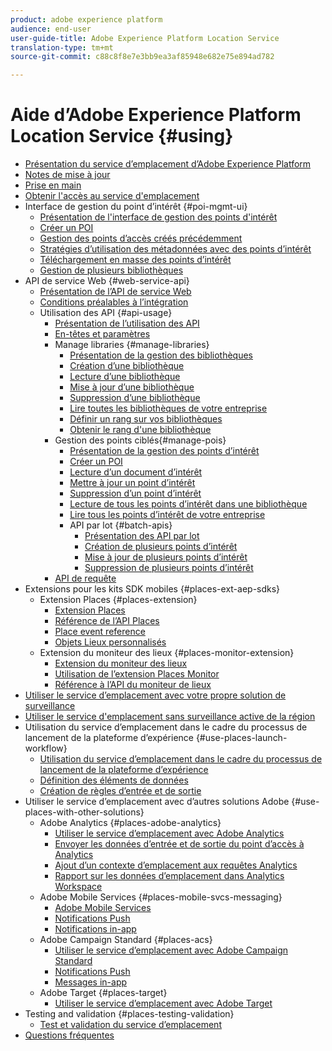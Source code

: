 ```yaml
---
product: adobe experience platform
audience: end-user
user-guide-title: Adobe Experience Platform Location Service
translation-type: tm+mt
source-git-commit: c88c8f8e7e3bb9ea3af85948e682e75e894ad782

---
```



# Aide d’Adobe Experience Platform Location Service {#using}

+ [Présentation du service d’emplacement d’Adobe Experience Platform](home.md)
+ [Notes de mise à jour](release-notes.md)
+ [Prise en main](getting-started.md)
+ [Obtenir l&#39;accès au service d&#39;emplacement](places-gain-access.md)
+ Interface de gestion du point d’intérêt {#poi-mgmt-ui}
   + [Présentation de l&#39;interface de gestion des points d&#39;intérêt](poi-mgmt-ui/poi-mgmt-ui-overview.md)
   + [Créer un POI](poi-mgmt-ui/create-a-poi-ui.md)
   + [Gestion des points d’accès créés précédemment](poi-mgmt-ui/managing-pois-in-the-places-ui.md)
   + [Stratégies d’utilisation des métadonnées avec des points d’intérêt](poi-mgmt-ui/metadata-with-pois.md)
   + [Téléchargement en masse des points d’intérêt](poi-mgmt-ui/bulk-upload-pois.md)
   + [Gestion de plusieurs bibliothèques](poi-mgmt-ui/manage-libraries-in-the-places-ui.md)
+ API de service Web {#web-service-api}
   + [Présentation de l’API de service Web](web-service-api/places-web-services.md)
   + [Conditions préalables à l’intégration](web-service-api/adobe-i-o-integration.md)
   + Utilisation des API {#api-usage}
      + [Présentation de l’utilisation des API](web-service-api/api-usage/api-usage-overview.md)
      + [En-têtes et paramètres](web-service-api/api-usage/headers-and-parameters.md)
      + Manage libraries {#manage-libraries}
         + [Présentation de la gestion des bibliothèques](web-service-api/api-usage/manage-libraries/manage-libraries.md)
         + [Création d’une bibliothèque](web-service-api/api-usage/manage-libraries/create-a-library.md)
         + [Lecture d’une bibliothèque](web-service-api/api-usage/manage-libraries/read-a-library.md)
         + [Mise à jour d’une bibliothèque](web-service-api/api-usage/manage-libraries/update-a-library.md)
         + [Suppression d’une bibliothèque](web-service-api/api-usage/manage-libraries/delete-a-library.md)
         + [Lire toutes les bibliothèques de votre entreprise](web-service-api/api-usage/manage-libraries/read-all-libraries-in-your-organization.md)
         + [Définir un rang sur vos bibliothèques](web-service-api/api-usage/manage-libraries/set-a-ran-on-your-libraries.md)
         + [Obtenir le rang d&#39;une bibliothèque](web-service-api/api-usage/manage-libraries/get-a-librarys-rank.md)
      + Gestion des points ciblés{#manage-pois}
         + [Présentation de la gestion des points d’intérêt](web-service-api/api-usage/manage-pois/manage-pois.md)
         + [Créer un POI](web-service-api/api-usage/manage-pois/create-a-poi.md)
         + [Lecture d’un document d’intérêt](web-service-api/api-usage/manage-pois/read-a-poi.md)
         + [Mettre à jour un point d’intérêt](web-service-api/api-usage/manage-pois/update-a-poi.md)
         + [Suppression d’un point d’intérêt](web-service-api/api-usage/manage-pois/delete-a-poi.md)
         + [Lecture de tous les points d’intérêt dans une bibliothèque](web-service-api/api-usage/manage-pois/read-all-pois-in-a-library.md)
         + [Lire tous les points d’intérêt de votre entreprise](web-service-api/api-usage/manage-pois/read-all-pois-in-your-organization.md)
         + API par lot {#batch-apis}
            + [Présentation des API par lot](web-service-api/api-usage/manage-pois/batch-apis/batch-apis.md)
            + [Création de plusieurs points d’intérêt](web-service-api/api-usage/manage-pois/batch-apis/create-multiple-pois.md)
            + [Mise à jour de plusieurs points d’intérêt](web-service-api/api-usage/manage-pois/batch-apis/update-multiple-pois.md)
            + [Suppression de plusieurs points d’intérêt](web-service-api/api-usage/manage-pois/batch-apis/delete-multiple-pois.md)
      + [API de requête](web-service-api/api-usage/query-apis.md)
+ Extensions pour les kits SDK mobiles {#places-ext-aep-sdks}
   + Extension Places {#places-extension}
      + [Extension Places](places-ext-aep-sdks/places-extension/places-extension.md)
      + [Référence de l’API Places](places-ext-aep-sdks/places-extension/places-api-reference.md)
      + [Place event reference](places-ext-aep-sdks/places-extension/places-event-ref.md)
      + [Objets Lieux personnalisés](places-ext-aep-sdks/places-extension/cust-places-objects.md)
   + Extension du moniteur des lieux {#places-monitor-extension}
      + [Extension du moniteur des lieux](places-ext-aep-sdks/places-monitor-extension/places-monitor-extension.md)
      + [Utilisation de l’extension Places Monitor](places-ext-aep-sdks/places-monitor-extension/using-places-monitor-extension.md)
      + [Référence à l’API du moniteur de lieux](places-ext-aep-sdks/places-monitor-extension/places-monitor-api-reference.md)
+ [Utiliser le service d’emplacement avec votre propre solution de surveillance](using-your-own-monitor.md)
+ [Utiliser le service d&#39;emplacement sans surveillance active de la région](use-places-without-active-monitoring.md)
+ Utilisation du service d’emplacement dans le cadre du processus de lancement de la plateforme d’expérience {#use-places-launch-workflow}
   + [Utilisation du service d’emplacement dans le cadre du processus de lancement de la plateforme d’expérience](use-places-launch-workflow/places-launch-workflow.md)
   + [Définition des éléments de données](use-places-launch-workflow/define-data-elements.md)
   + [Création de règles d’entrée et de sortie](use-places-launch-workflow/create-rule-places-property.md)
+ Utiliser le service d’emplacement avec d’autres solutions Adobe {#use-places-with-other-solutions}
   + Adobe Analytics {#places-adobe-analytics}
      + [Utiliser le service d’emplacement avec Adobe Analytics](use-places-with-other-solutions/places-adobe-analytics/use-places-analytics-overview.md)
      + [Envoyer les données d’entrée et de sortie du point d’accès à Analytics](use-places-with-other-solutions/places-adobe-analytics/use-places-adobe-analytics.md)
      + [Ajout d’un contexte d’emplacement aux requêtes Analytics](use-places-with-other-solutions/places-adobe-analytics/run-reports-aa-places-data.md)
      + [Rapport sur les données d’emplacement dans Analytics Workspace](use-places-with-other-solutions/places-adobe-analytics/places-in-workspace.md)
   + Adobe Mobile Services {#places-mobile-svcs-messaging}
      + [Adobe Mobile Services](use-places-with-other-solutions/places-mobile-svcs-for-messaging/use-places-mobie-svcs-messaging.md)
      + [Notifications Push](use-places-with-other-solutions/places-mobile-svcs-for-messaging/mobile-svcs-messaging-push.md)
      + [Notifications in-app](use-places-with-other-solutions/places-mobile-svcs-for-messaging/mobile-svcs-messaging-inapp.md)
   + Adobe Campaign Standard {#places-acs}
      + [Utiliser le service d’emplacement avec Adobe Campaign Standard](use-places-with-other-solutions/places-acs/places-acs-overview.md)
      + [Notifications Push](use-places-with-other-solutions/places-acs/places-acs-push-notifications.md)
      + [Messages in-app](use-places-with-other-solutions/places-acs/places-acs-in-app-messages.md)
   + Adobe Target {#places-target}
      + [Utiliser le service d’emplacement avec Adobe Target](use-places-with-other-solutions/places-target/places-target.md)
+ Testing and validation {#places-testing-validation}
   + [Test et validation du service d’emplacement](places-testing-validation/test-validate-places.md)
+ [Questions fréquentes](places-faqs.md)
